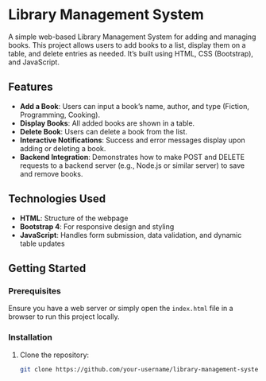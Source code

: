 # Library Management System

A simple web-based Library Management System for adding and managing books. This project allows users to add books to a list, display them on a table, and delete entries as needed. It’s built using HTML, CSS (Bootstrap), and JavaScript.

## Features

- **Add a Book**: Users can input a book’s name, author, and type (Fiction, Programming, Cooking).
- **Display Books**: All added books are shown in a table.
- **Delete Book**: Users can delete a book from the list.
- **Interactive Notifications**: Success and error messages display upon adding or deleting a book.
- **Backend Integration**: Demonstrates how to make POST and DELETE requests to a backend server (e.g., Node.js or similar server) to save and remove books.

## Technologies Used

- **HTML**: Structure of the webpage
- **Bootstrap 4**: For responsive design and styling
- **JavaScript**: Handles form submission, data validation, and dynamic table updates

## Getting Started

### Prerequisites

Ensure you have a web server or simply open the `index.html` file in a browser to run this project locally.

### Installation

1. Clone the repository:
   ```bash
   git clone https://github.com/your-username/library-management-system.git
